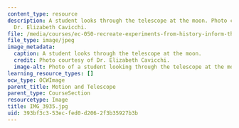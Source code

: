 ```yaml
---
content_type: resource
description: A student looks through the telescope at the moon. Photo courtesy of
  Dr. Elizabeth Cavicchi.
file: /media/courses/ec-050-recreate-experiments-from-history-inform-the-future-from-the-past-galileo-january-iap-2010/393bf3c353ecfed0d2062f3b35927b3b_IMG_3935.jpg
file_type: image/jpeg
image_metadata:
  caption: A student looks through the telescope at the moon.
  credit: Photo courtesy of Dr. Elizabeth Cavicchi.
  image-alt: Photo of a student looking through the telescope at the moon.
learning_resource_types: []
ocw_type: OCWImage
parent_title: Motion and Telescope
parent_type: CourseSection
resourcetype: Image
title: IMG_3935.jpg
uid: 393bf3c3-53ec-fed0-d206-2f3b35927b3b
---
```

